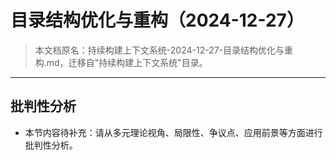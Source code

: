 # 目录结构优化与重构（2024-12-27）

> 本文档原名：持续构建上下文系统-2024-12-27-目录结构优化与重构.md，迁移自"持续构建上下文系统"目录。

---

## 批判性分析

- 本节内容待补充：请从多元理论视角、局限性、争议点、应用前景等方面进行批判性分析。
